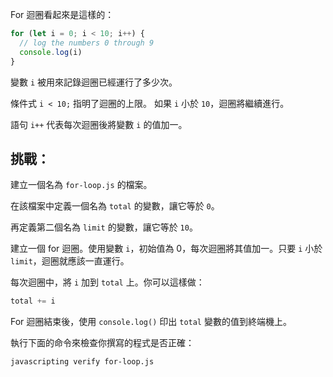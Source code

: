 For 迴圈看起來是這樣的：

```js
for (let i = 0; i < 10; i++) {
  // log the numbers 0 through 9
  console.log(i)
}
```

變數 `i` 被用來記錄迴圈已經運行了多少次。

條件式 `i < 10;` 指明了迴圈的上限。
如果 `i` 小於 `10`，迴圈將繼續進行。

語句 `i++` 代表每次迴圈後將變數 `i` 的值加一。

## 挑戰：

建立一個名為 `for-loop.js` 的檔案。

在該檔案中定義一個名為 `total` 的變數，讓它等於 `0`。

再定義第二個名為 `limit` 的變數，讓它等於 `10`。

建立一個 for 迴圈。使用變數 `i`，初始值為 0，每次迴圈將其值加一。只要 `i` 小於 `limit`，迴圈就應該一直運行。

每次迴圈中，將 `i` 加到 `total` 上。你可以這樣做：

```js
total += i
```

For 迴圈結束後，使用 `console.log()` 印出 `total` 變數的值到終端機上。

執行下面的命令來檢查你撰寫的程式是否正確：

```bash
javascripting verify for-loop.js
```

